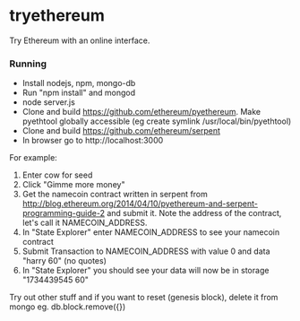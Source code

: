 tryethereum
===========

Try Ethereum with an online interface.

### Running
- Install nodejs, npm, mongo-db
- Run "npm install" and mongod
- node server.js
- Clone and build https://github.com/ethereum/pyethereum.  Make pyethtool globally accessible (eg create symlink /usr/local/bin/pyethtool)
- Clone and build https://github.com/ethereum/serpent
- In browser go to http://localhost:3000

For example:

1. Enter cow for seed
2. Click "Gimme more money"
3. Get the namecoin contract written in serpent from http://blog.ethereum.org/2014/04/10/pyethereum-and-serpent-programming-guide-2 and submit it. Note the address of the contract, let's call it NAMECOIN_ADDRESS.
4. In "State Explorer" enter NAMECOIN_ADDRESS to see your namecoin contract
5. Submit Transaction to NAMECOIN_ADDRESS with value 0 and data "harry 60" (no quotes)
6. In "State Explorer" you should see your data will now be in storage "1734439545 60"

Try out other stuff and if you want to reset (genesis block), delete it from mongo eg. db.block.remove({})
